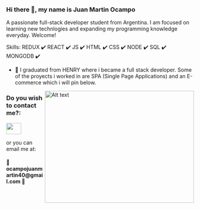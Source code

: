 ### Hi there 👋, my name is Juan Martin Ocampo



A passionate full-stack developer student from Argentina. I am focused on learning new technlogies and expanding my programming knowledge everyday. Welcome!

Skills: REDUX ✔️ REACT ✔️  JS ✔️  HTML ✔️  CSS ✔️  NODE ✔️  SQL ✔️  MONGODB ✔️

- 🔭 I graduated from HENRY where i became a full stack developer.
Some of the proyects i worked in are SPA (Single Page Applications) and an E-commerce which i will pin below.







<img src="https://www.pngkey.com/png/full/162-1627423_mas-software-engineer-hob-vacancy-computer-engineer-cartoon.png" alt="Alt text"   align= right height="300" width="400" title="Optional title">

<h3 align="left">Do you wish to contact me?:</h3>
<p align="left">
 

 <a href="https://www.linkedin.com/in/juan-martin-ocampo/" target="blank"><img align="center" src="https://cdn.jsdelivr.net/npm/simple-icons@3.0.1/icons/linkedin.svg" alt="" height="30" width="40" /></a>
 
 </p>
<p> or you can email me at: </p>
  <h4>📧 ocampojuanmartin40@gmail.com 📧</h4> 
